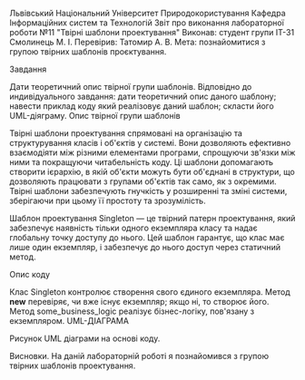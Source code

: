 Львівський Національний Університет Природокористування
Кафедра Інформаційних систем та Технологій
Звіт про виконання лабораторної роботи №11
"Твірні шаблони проектування"
Виконав: студент групи ІТ-31 Смолинець М. І.
Перевірив: Татомир А. В.
Мета: познайомитися з групою твірних шаблонів проєктування.

Завдання

Дати теоретичний опис твірної групи шаблонів.
Відповідно до индивідуального завдання:
дати теоретичний опис даного шаблону;
навести приклад коду який реалізовує даний шаблон;
скласти його UML-діяграму.
Опис твірної групи шаблонів

Твірні шаблони проектування спрямовані на організацію та структурування класів і об'єктів у системі. Вони дозволяють ефективно взаємодіяти між різними елементами програми, спрощуючи зв'язки між ними та покращуючи читабельність коду. Ці шаблони допомагають створити ієрархію, в якій об'єкти можуть бути об'єднані в структури, що дозволяють працювати з групами об'єктів так само, як з окремими. Твірні шаблони забезпечують гнучкість у розширенні та зміні системи, зберігаючи при цьому її простоту та зрозумілість.

Шаблон проектування Singleton — це твірний патерн проектування, який забезпечує наявність тільки одного екземпляра класу та надає глобальну точку доступу до нього. Цей шаблон гарантує, що клас має лише один екземпляр, і забезпечує до нього доступ через статичний метод.

Опис коду

Клас Singleton контролює створення свого єдиного екземпляра.
Метод __new__ перевіряє, чи вже існує екземпляр; якщо ні, то створює його.
Метод some_business_logic реалізує бізнес-логіку, пов'язану з екземпляром.
UML-ДІАГРАМА


Рисунок UML діаграми на основі коду.

Висновки.
На даній лабораторній роботі я познайомився з групою твірних шаблонів проектування.
